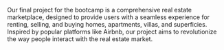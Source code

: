 Our final project for the bootcamp is a comprehensive real estate marketplace, designed to provide users with a seamless experience for renting, selling, and buying homes, apartments, villas, and superficies. Inspired by popular platforms like Airbnb, our project aims to revolutionize the way people interact with the real estate market. 
